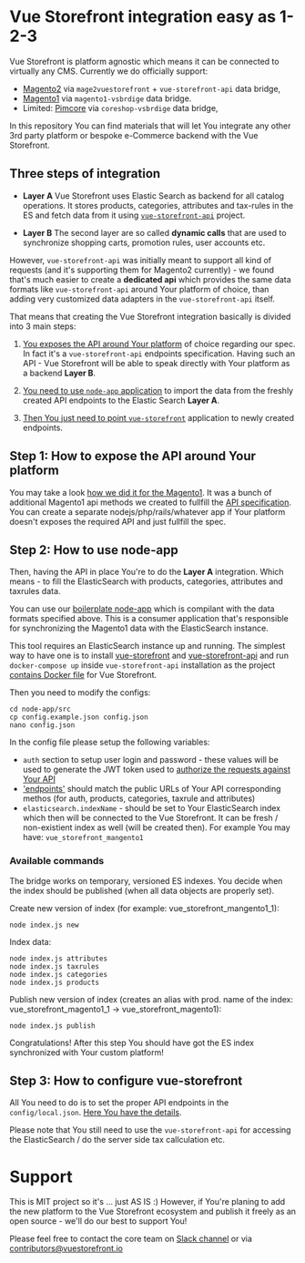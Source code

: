 # Vue Storefront integration easy as 1-2-3

Vue Storefront is platform agnostic which means it can be connected to virtually any CMS. Currently we do officially support:
- [Magento2](https://github.com/DivanteLtd/mage2vuestorefront) via `mage2vuestorefront` + `vue-storefront-api` data bridge,
- [Magento1](https://github.com/DivanteLtd/magento1-vsbridge) via `magento1-vsbrdige` data bridge.
- Limited: [Pimcore](https://github.com/DivanteLtd/coreshop-vsbridge) via `coreshop-vsbrdige` data bridge,

In this repository You can find materials that will let You integrate any other 3rd party platform or bespoke e-Commerce backend with the Vue Storefront.

## Three steps of integration

- **Layer A** Vue Storefront uses Elastic Search as backend for all catalog operations. It stores products, categories, attributes and tax-rules in the ES and fetch data from it using [`vue-storefront-api`](https://github.com/DivanteLtd/vue-storefront-api) project.

- **Layer B** The second layer are so called **dynamic calls** that are used to synchronize shopping carts, promotion rules, user accounts etc.

However, `vue-storefront-api` was initially meant to support all kind of requests (and it's supporting them for Magento2 currently) - we found that's much easier to create a **dedicated api** which provides the same data formats like `vue-storefront-api` around Your platform of choice, than adding very customized data adapters in the `vue-storefront-api` itself.

That means that creating the Vue Storefront integration basically is divided into 3 main steps:

1. [You exposes the API around Your platform](https://github.com/DivanteLtd/vue-storefront-integration-boilerplate/tree/master/1.%20Expose%20the%20API%20endpoints%20required%20by%20VS) of choice regarding our spec. In fact it's a `vue-storefront-api` endpoints specification. Having such an API - Vue Storefront will be able to speak directly with Your platform as a backend **Layer B**.

2. [You need to use `node-app` application](https://github.com/DivanteLtd/vue-storefront-integration-boilerplate/tree/master/2.%20Use%20node-app%20to%20import%20the%20data/node-app) to import the data from the freshly created API endpoints to the Elastic Search **Layer A**.


3. [Then You just need to point `vue-storefront`](https://github.com/DivanteLtd/vue-storefront-integration-boilerplate/blob/master/3.%20Configure%20vue-storefront/How%20to%20configure%20Vue%20Storefront.md) application to newly created endpoints.



## Step 1: How to expose the API around Your platform

You may take a look [how we did it for the Magento1](https://github.com/DivanteLtd/magento1-vsbridge/tree/master/magento1-module/app). It was a bunch of additional Magento1 api methods we created to fullfill the [API specification](https://github.com/DivanteLtd/vue-storefront-integration-boilerplate/tree/master/1.%20Expose%20the%20API%20endpoints%20required%20by%20VS). You can create a separate nodejs/php/rails/whatever app if Your platform doesn't exposes the required API and just fullfill the spec.

## Step 2: How to use node-app

Then, having the API in place You're to do the **Layer A** integration. Which means - to fill the ElasticSearch with products, categories, attributes and taxrules data.

You can use our [boilerplate node-app](https://github.com/DivanteLtd/vue-storefront-integration-boilerplate/tree/master/2.%20Use%20node-app%20to%20import%20the%20data/node-app) which is compilant with the data formats specified above.
This is a consumer application that's responsible for synchronizing the Magento1 data with the ElasticSearch instance.

This tool requires an ElasticSearch instance up and running. The simplest way to have one is to install [vue-storefront](https://github.com/DivanteLtd/vue-storefront) and [vue-storefront-api](https://github.com/DivanteLtd/vue-storefront-api) and run `docker-compose up` inside `vue-storefront-api` installation as the project [contains Docker file](https://github.com/DivanteLtd/vue-storefront-api/blob/master/docker-compose.yml) for Vue Storefront.

Then you need to modify the configs:

```
cd node-app/src
cp config.example.json config.json
nano config.json
```

In the config file please setup the following variables:
- `auth` section to setup user login and password - these values will be used to generate the JWT token used to [authorize the requests against Your API](https://github.com/DivanteLtd/vue-storefront-integration-boilerplate/blob/master/1.%20Expose%20the%20API%20endpoints%20required%20by%20VS/Required%20API%20specification.md#post-vsbridgeauthadmin)
- ['endpoints'](https://github.com/DivanteLtd/vue-storefront-integration-boilerplate/blob/ed646dce9be22207e3cc08a05c8913e7673f4aeb/2.%20Use%20node-app%20to%20import%20the%20data/node-app/config.example.json#L134) should match the public URLs of Your API corresponding methos (for auth, products, categories, taxrule and attributes)
- `elasticsearch.indexName` - should be set to Your ElasticSearch index which then will be connected to the Vue Storefront. It can be fresh / non-existient index as well (will be created then). For example You may have: `vue_storefront_mangento1`

### Available commands
The bridge works on temporary, versioned ES indexes. You decide when the index should be published (when all data objects are properly set).

Create new version of index (for example: vue_storefront_mangento1_1): 
```
node index.js new
```

Index data:
```
node index.js attributes
node index.js taxrules
node index.js categories
node index.js products
```

Publish new version of index (creates an alias with prod. name of the index: vue_storefront_magento1_1 -> vue_storefront_magento1): 
```
node index.js publish
```

Congratulations! After this step You should have got the ES index synchronized with Your custom platform!

## Step 3: How to configure vue-storefront

All You need to do is to set the proper API endpoints in the `config/local.json`. [Here You have the details](https://github.com/DivanteLtd/vue-storefront-integration-boilerplate/blob/master/3.%20Configure%20vue-storefront/How%20to%20configure%20Vue%20Storefront.md).

Please note that You still need to use the `vue-storefront-api` for accessing the ElasticSearch / do the server side tax callculation etc.


# Support

This is MIT project so it's ... just AS IS :) However, if You're planing to add the new platform to the Vue Storefront ecosystem and publish it freely as an open source - we'll do our best to support You! 

Please feel free to contact the core team on [Slack channel](http://slack.vuestorefront.io) or via contributors@vuestorefront.io
